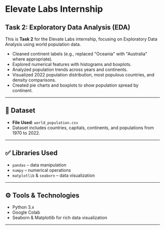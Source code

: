 # Elevate Labs Internship
## Task 2: Exploratory Data Analysis (EDA)

This is **Task 2** for the Elevate Labs internship, focusing on Exploratory Data Analysis using world population data.

- Cleaned continent labels (e.g., replaced "Oceania" with "Australia" where appropriate).
- Explored numerical features with histograms and boxplots.
- Analyzed population trends across years and continents.
- Visualized 2022 population distribution, most populous countries, and density comparisons.
- Created pie charts and boxplots to show population spread by continent.
---

## 📂 Dataset

- **File Used**: `world_population.csv`
- Dataset includes countries, capitals, continents, and populations from 1970 to 2022.

---

## ✅ Libraries Used

- `pandas` – data manipulation  
- `numpy` – numerical operations
- `matplotlib` & `seaborn` – data visualization

---
## ⚙️ Tools & Technologies

- Python 3.x
- Google Colab
- Seaborn & Matplotlib for rich data visualization

---
